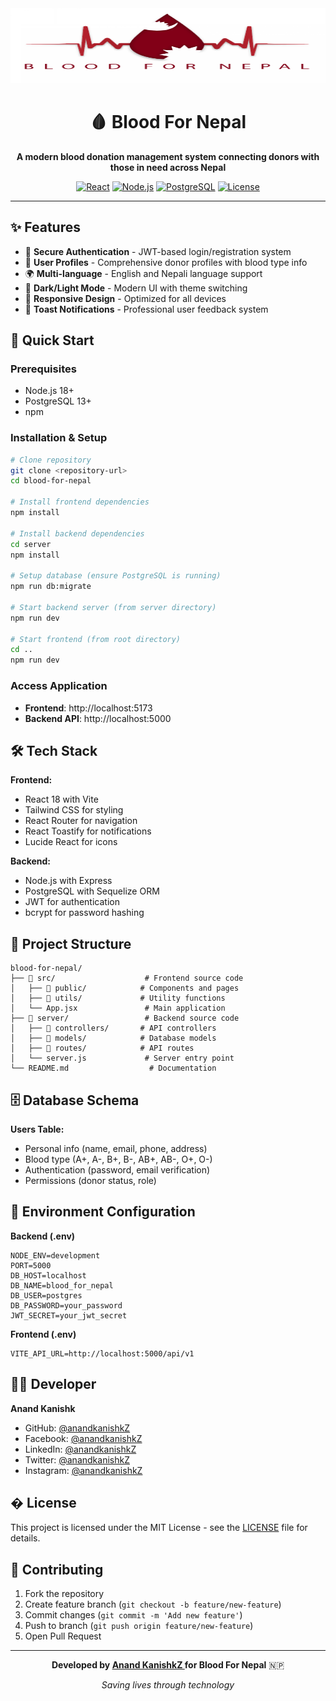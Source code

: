 <div align="center">
  <img src="./public/logo.png" alt="Blood For Nepal Logo" width="100%" height="120">
  
  # 🩸 Blood For Nepal
  
  **A modern blood donation management system connecting donors with those in need across Nepal**
  
  [![React](https://img.shields.io/badge/React-18+-61DAFB?style=flat&logo=react&logoColor=white)](https://react.dev/)
  [![Node.js](https://img.shields.io/badge/Node.js-18+-339933?style=flat&logo=node.js&logoColor=white)](https://nodejs.org/)
  [![PostgreSQL](https://img.shields.io/badge/PostgreSQL-13+-336791?style=flat&logo=postgresql&logoColor=white)](https://postgresql.org/)
  [![License](https://img.shields.io/badge/License-MIT-blue.svg)](LICENSE)
  
</div>

---

## ✨ Features

- 🔐 **Secure Authentication** - JWT-based login/registration system
- 👤 **User Profiles** - Comprehensive donor profiles with blood type info
- 🌍 **Multi-language** - English and Nepali language support
- 🌙 **Dark/Light Mode** - Modern UI with theme switching
- 📱 **Responsive Design** - Optimized for all devices
- 🔔 **Toast Notifications** - Professional user feedback system

## 🚀 Quick Start

### Prerequisites
- Node.js 18+
- PostgreSQL 13+
- npm

### Installation & Setup

```bash
# Clone repository
git clone <repository-url>
cd blood-for-nepal

# Install frontend dependencies
npm install

# Install backend dependencies
cd server
npm install

# Setup database (ensure PostgreSQL is running)
npm run db:migrate

# Start backend server (from server directory)
npm run dev

# Start frontend (from root directory)
cd ..
npm run dev
```

### Access Application
- **Frontend**: http://localhost:5173
- **Backend API**: http://localhost:5000

## 🛠️ Tech Stack

**Frontend:**
- React 18 with Vite
- Tailwind CSS for styling
- React Router for navigation
- React Toastify for notifications
- Lucide React for icons

**Backend:**
- Node.js with Express
- PostgreSQL with Sequelize ORM
- JWT for authentication
- bcrypt for password hashing

## 📁 Project Structure

```
blood-for-nepal/
├── 📁 src/                    # Frontend source code
│   ├── 📁 public/            # Components and pages
│   ├── 📁 utils/             # Utility functions
│   └── App.jsx               # Main application
├── 📁 server/                 # Backend source code
│   ├── 📁 controllers/       # API controllers
│   ├── 📁 models/            # Database models
│   ├── 📁 routes/            # API routes
│   └── server.js             # Server entry point
└── README.md                  # Documentation
```

## 🗄️ Database Schema

**Users Table:**
- Personal info (name, email, phone, address)
- Blood type (A+, A-, B+, B-, AB+, AB-, O+, O-)
- Authentication (password, email verification)
- Permissions (donor status, role)

## 🔧 Environment Configuration

**Backend (.env)**
```env
NODE_ENV=development
PORT=5000
DB_HOST=localhost
DB_NAME=blood_for_nepal
DB_USER=postgres
DB_PASSWORD=your_password
JWT_SECRET=your_jwt_secret
```

**Frontend (.env)**
```env
VITE_API_URL=http://localhost:5000/api/v1
```

## 👨‍💻 Developer

**Anand Kanishk**
- GitHub: [@anandkanishkZ](https://github.com/anandkanishkZ)
- Facebook: [@anandkanishkZ](https://facebook.com/anandkanishkZ)
- LinkedIn: [@anandkanishkZ](https://linkedin.com/in/anandkanishkZ)
- Twitter: [@anandkanishkZ](https://twitter.com/anandkanishkZ)
- Instagram: [@anandkanishkZ](https://instagram.com/anandkanishkZ)

## � License

This project is licensed under the MIT License - see the [LICENSE](LICENSE) file for details.

## 🤝 Contributing

1. Fork the repository
2. Create feature branch (`git checkout -b feature/new-feature`)
3. Commit changes (`git commit -m 'Add new feature'`)
4. Push to branch (`git push origin feature/new-feature`)
5. Open Pull Request

---

<div align="center">
  <p><strong>Developed by <a href="https://sharmaanand.com.np">Anand KanishkZ </a> for Blood For Nepal</strong> 🇳🇵</p>
  <p><em>Saving lives through technology</em></p>
</div>
